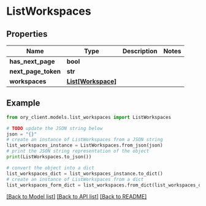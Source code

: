 # ListWorkspaces


## Properties

Name | Type | Description | Notes
------------ | ------------- | ------------- | -------------
**has_next_page** | **bool** |  | 
**next_page_token** | **str** |  | 
**workspaces** | [**List[Workspace]**](Workspace.md) |  | 

## Example

```python
from ory_client.models.list_workspaces import ListWorkspaces

# TODO update the JSON string below
json = "{}"
# create an instance of ListWorkspaces from a JSON string
list_workspaces_instance = ListWorkspaces.from_json(json)
# print the JSON string representation of the object
print(ListWorkspaces.to_json())

# convert the object into a dict
list_workspaces_dict = list_workspaces_instance.to_dict()
# create an instance of ListWorkspaces from a dict
list_workspaces_form_dict = list_workspaces.from_dict(list_workspaces_dict)
```
[[Back to Model list]](../README.md#documentation-for-models) [[Back to API list]](../README.md#documentation-for-api-endpoints) [[Back to README]](../README.md)


